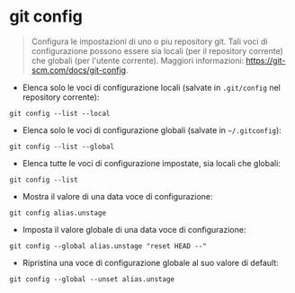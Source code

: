 # git config

> Configura le impostazioni di uno o piu repository git.
> Tali voci di configurazione possono essere sia locali (per il repository corrente) che globali (per l'utente corrente).
> Maggiori informazioni: <https://git-scm.com/docs/git-config>.

- Elenca solo le voci di configurazione locali (salvate in `.git/config` nel repository corrente):

`git config --list --local`

- Elenca solo le voci di configurazione globali (salvate in `~/.gitconfig`):

`git config --list --global`

- Elenca tutte le voci di configurazione impostate, sia locali che globali:

`git config --list`

- Mostra il valore di una data voce di configurazione:

`git config alias.unstage`

- Imposta il valore globale di una data voce di configurazione:

`git config --global alias.unstage "reset HEAD --"`

- Ripristina una voce di configurazione globale al suo valore di default:

`git config --global --unset alias.unstage`
